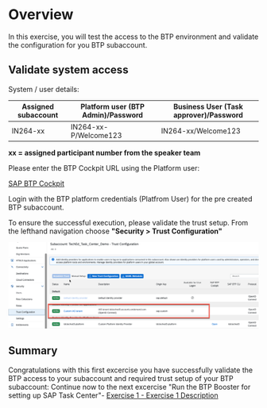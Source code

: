 # Overview

In this exercise, you will test the access to the BTP environment and validate the configuration for you BTP subaccount.

## Validate system access

System / user details:

| Assigned subaccount|Platform user (BTP Admin)/Password|Business User (Task approver)/Password|
| ------------- |-------------| -----|
| IN264-xx| IN264-xx-P/Welcome123| IN264-xx/Welcome123|

**xx = assigned participant number from the speaker team**

Please enter the BTP Cockpit URL using the Platform user:

[SAP BTP Cockpit](https://cockpit.eu10.hana.ondemand.com/cockpit/?idp=tdcteched3.accounts.ondemand.com#/globalaccount/62d9c33d-1b44-4afa-9751-2cb0165ba817)

Login with the BTP platform credentials (Platfrom User) for the pre created BTP subaccount.

To ensure the successful execution, please validate the trust setup.
From the lefthand navigation choose **"Security > Trust Configuration"**

![](/exercises/ex0/images/trust_check.png)


## Summary

Congratulations with this first excercise you have successfully validate the BTP access to your subaccount and required trust setup of your BTP subaccount:
Continue now to the next excercise "Run the BTP Booster for setting up SAP Task Center"- [Exercise 1 - Exercise 1 Description](../ex1/README.md)
